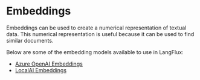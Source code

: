 # Embeddings

Embeddings can be used to create a numerical representation of textual data. This numerical representation is useful because it can be used to find similar documents.

Below are some of the embedding models available to use in LangFlux:

* [Azure OpenAI Embeddings](azure-openai-embeddings.md)
* [LocalAI Embeddings](localai-embeddings.md)
